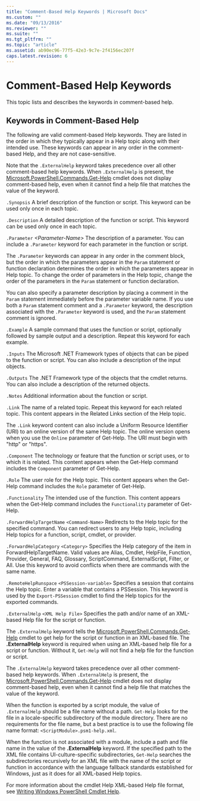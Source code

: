 ```yaml
---
title: "Comment-Based Help Keywords | Microsoft Docs"
ms.custom: ""
ms.date: "09/13/2016"
ms.reviewer: ""
ms.suite: ""
ms.tgt_pltfrm: ""
ms.topic: "article"
ms.assetid: ab90ec96-77f5-42e3-9c7e-2f4156ec207f
caps.latest.revision: 6
---
```

# Comment-Based Help Keywords

This topic lists and describes the keywords in comment-based help.

## Keywords in Comment-Based Help

The following are valid comment-based Help keywords. They are listed in the order in which they typically appear in a Help topic along with their intended use. These keywords can appear in any order in the comment-based Help, and they are not case-sensitive.

Note that the `.ExternalHelp` keyword takes precedence over all other comment-based help keywords. When `.ExternalHelp` is present, the [Microsoft.PowerShell.Commands.Get-Help](/dotnet/api/Microsoft.PowerShell.Commands.Get-Help) cmdlet does not display comment-based help, even when it cannot find a help file that matches the value of the keyword.

`.Synopsis`
A brief description of the function or script. This keyword can be used only once in each topic.

`.Description`
A detailed description of the function or script. This keyword can be used only once in each topic.

`.Parameter` *\<Parameter-Name>*
The description of a parameter. You can include a `.Parameter` keyword for each parameter in the function or script.

The `.Parameter` keywords can appear in any order in the comment block, but the order in which the parameters appear in the `Param` statement or function declaration determines the order in which the parameters appear in Help topic. To change the order of parameters in the Help topic, change the order of the parameters in the `Param` statement or function declaration.

You can also specify a parameter description by placing a comment in the `Param` statement immediately before the parameter variable name. If you use both a `Param` statement comment and a `.Parameter` keyword, the description associated with the `.Parameter` keyword is used, and the `Param` statement comment is ignored.

`.Example`
A sample command that uses the function or script, optionally followed by sample output and a description. Repeat this keyword for each example.

`.Inputs`
The Microsoft .NET Framework types of objects that can be piped to the function or script. You can also include a description of the input objects.

`.Outputs`
The .NET Framework type of the objects that the cmdlet returns. You can also include a description of the returned objects.

`.Notes`
Additional information about the function or script.

`.Link`
The name of a related topic. Repeat this keyword for each related topic. This content appears in the Related Links section of the Help topic.

The `.Link` keyword content can also include a Uniform Resource Identifier (URI) to an online version of the same Help topic. The online version opens when you use the `Online` parameter of Get-Help. The URI must begin with "http" or "https".

`.Component`
The technology or feature that the function or script uses, or to which it is related. This content appears when the Get-Help command includes the `Component` parameter of Get-Help.

`.Role`
The user role for the Help topic. This content appears when the Get-Help command includes the `Role` parameter of Get-Help.

`.Functionality`
The intended use of the function. This content appears when the Get-Help command includes the `Functionality` parameter of Get-Help.

`.ForwardHelpTargetName` `<Command-Name>`
Redirects to the Help topic for the specified command. You can redirect users to any Help topic, including Help topics for a function, script, cmdlet, or provider.

`.ForwardHelpCategory` `<Category>`
Specifies the Help category of the item in ForwardHelpTargetName. Valid values are Alias, Cmdlet, HelpFile, Function, Provider, General, FAQ, Glossary, ScriptCommand, ExternalScript, Filter, or All. Use this keyword to avoid conflicts when there are commands with the same name.

`.RemoteHelpRunspace` `<PSSession-variable>`
Specifies a session that contains the Help topic. Enter a variable that contains a PSSession. This keyword is used by the `Export-PSSession` cmdlet to find the Help topics for the exported commands.

`.ExternalHelp` `<XML Help File>`
Specifies the path and/or name of an XML-based Help file for the script or function.

The `.ExternalHelp` keyword tells the [Microsoft.PowerShell.Commands.Get-Help](/dotnet/api/Microsoft.PowerShell.Commands.Get-Help) cmdlet to get help for the script or function in an XML-based file. The **.ExternalHelp** keyword is required when using an XML-based help file for a script or function. Without it, `Get-Help` will not find a help file for the function or script.

The `.ExternalHelp` keyword takes precedence over all other comment-based help keywords. When `.ExternalHelp` is present, the [Microsoft.PowerShell.Commands.Get-Help](/dotnet/api/Microsoft.PowerShell.Commands.Get-Help) cmdlet does not display comment-based help, even when it cannot find a help file that matches the value of the keyword.

When the function is exported by a script module, the value of `.ExternalHelp` should be a file name without a path. `Get-Help` looks for the file in a locale-specific subdirectory of the module directory. There are no requirements for the file name, but a best practice is to use the following file name format: `<ScriptModule>.psm1-help.xml`.

When the function is not associated with a module, include a path and file name in the value of the **.ExternalHelp** keyword. If the specified path to the XML file contains UI-culture-specific subdirectories, `Get-Help` searches the subdirectories recursively for an XML file with the name of the script or function in accordance with the language fallback standards established for Windows, just as it does for all XML-based Help topics.

For more information about the cmdlet Help XML-based Help file format, see [Writing Windows PowerShell Cmdlet Help](./writing-help-for-windows-powershell-cmdlets.md).